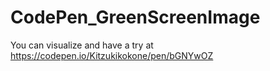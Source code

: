 # CodePen_GreenScreenImage
You can visualize and have a try at https://codepen.io/Kitzukikokone/pen/bGNYwOZ
